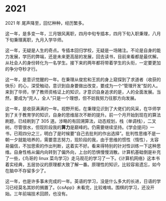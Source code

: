 # 2021

2021 年 尾声降至，回忆种种，经历繁多。

这一年，是多变一年，三月银风离职，四月中旬专插本，四月下旬入职秉理，八月下旬秉理离职，九月入学华师。

这一年，无疑是人生的奇点。专插本回归学校，无疑是一场赌注。不论是自身的能力发展，学历的弊端，还是未来更高层的发展，回去读书，目前来看都是最优解。从社会人的身份转化为一名学生。接下来的两年都将带着学生的头衔，一定要更加的争分夺秒才行。

这一年，是意识觉醒的一年。在秉理从俊宏和王凯的身上窥探到了求道者（收获的快乐）的心，深受触动，意识到自身要做出改变，要成为一个“管理开发”型的人。来到了华师，学了教师资格证上的知识，才意识自身追求的是，人的全面发展。当然，要成为“完人，全人”只是一个理想，但不妨我努力往那方向发展。

这一年，是收获满满的一年。视野开拓，在秉理见识到了大佬们的风采，在华师学到了关于教育学的知识，自身的思维层次不断的提升。前一个月开始到现在的算法刷题，已经刷到了 305 道。涉略的有回溯算法，动态规划，栈（单调栈），二叉树。尽管很水，但现阶段我的**算力**是巅峰的。仍需要继续坚持。《学会提问》一书，已观四分之三，明白了是时候要“自己去批判的作出选择”。批判性思维不是一朝一夕就能培养的，需要意志努力，现阶段的我，由于思维的惯性（惰性），太容易偏信，不加思索的作出判断，这着实不好。看来得特别的针对性训练一下这种思维。自身性格从偏内向转到了偏外向，上台的恐惧慢慢消散。计算机基础倒是补充了一些，《鸟哥的 linux 菜鸟学习》走马观花的学习了一下。《计算机网络》这本书着实经典，五层协议的原理都大致了解一番。原理性的知识，比较容易遗忘，如今在脑中不存留多少了。

这一年，也是许多事未完成的一年。英语的学习，没是什么多大的长进，日语的学习已经莫名其妙的搁置了。《csApp》未看完，比较难啃。围棋的学习，还没开始。三年前端技术回顾，也没有。
